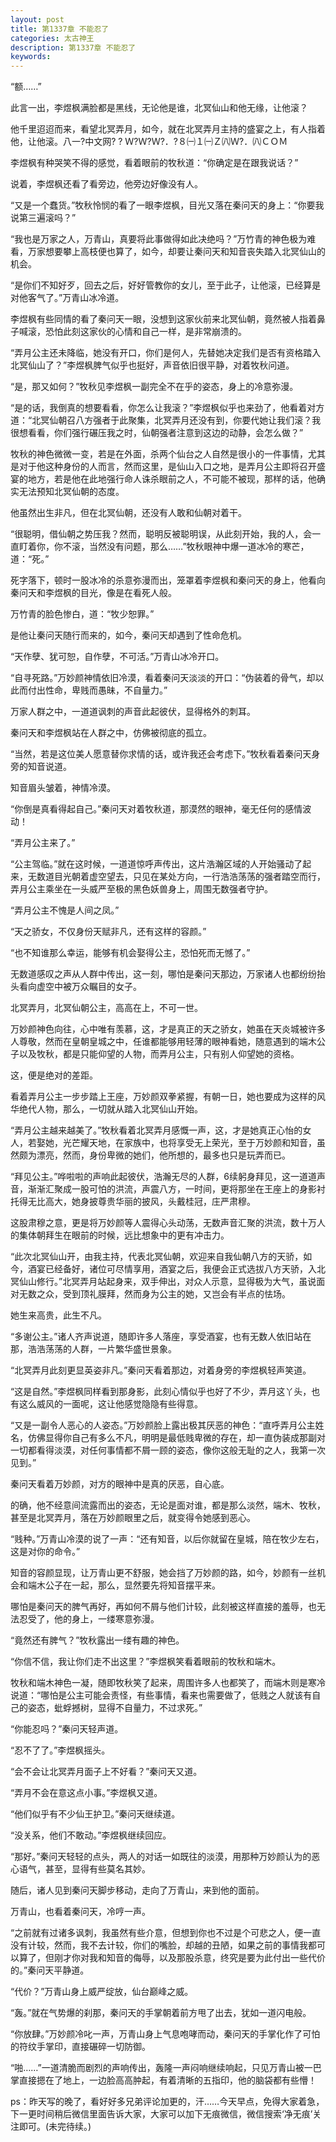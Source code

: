 ```yaml
---
layout: post
title: 第1337章 不能忍了
categories: 太古神王
description: 第1337章 不能忍了
keywords:
---
```


“额……”

此言一出，李煜枫满脸都是黑线，无论他是谁，北冥仙山和他无缘，让他滚？

他千里迢迢而来，看望北冥弄月，如今，就在北冥弄月主持的盛宴之上，有人指着他，让他滚。八一?中文网? ? Ｗ?Ｗ?Ｗ?．?８㈠１㈠Ｚ㈧Ｗ?．㈧ＣＯＭ

李煜枫有种哭笑不得的感觉，看着眼前的牧秋道：“你确定是在跟我说话？”

说着，李煜枫还看了看旁边，他旁边好像没有人。

“又是一个蠢货。”牧秋怜悯的看了一眼李煜枫，目光又落在秦问天的身上：“你要我说第三遍滚吗？”

“我也是万家之人，万青山，真要将此事做得如此决绝吗？”万竹青的神色极为难看，万家想要攀上高枝便也算了，如今，却要让秦问天和知音丧失踏入北冥仙山的机会。

“是你们不知好歹，回去之后，好好管教你的女儿，至于此子，让他滚，已经算是对他客气了。”万青山冰冷道。

李煜枫有些同情的看了秦问天一眼，没想到这家伙前来北冥仙朝，竟然被人指着鼻子喊滚，恐怕此刻这家伙的心情和自己一样，是非常崩溃的。

“弄月公主还未降临，她没有开口，你们是何人，先替她决定我们是否有资格踏入北冥仙山了？”李煜枫脾气似乎也挺好，声音依旧很平静，对着牧秋问道。

“是，那又如何？”牧秋见李煜枫一副完全不在乎的姿态，身上的冷意弥漫。

“是的话，我倒真的想要看看，你怎么让我滚？”李煜枫似乎也来劲了，他看着对方道：“北冥仙朝召八方强者于此聚集，北冥弄月还没有到，你要代她让我们滚？我很想看看，你们强行碾压我之时，仙朝强者注意到这边的动静，会怎么做？”

牧秋的神色微微一变，若是在外面，杀两个仙台之人自然是很小的一件事情，尤其是对于他这种身份的人而言，然而这里，是仙山入口之地，是弄月公主即将召开盛宴的地方，若是他在此地强行命人诛杀眼前之人，不可能不被现，那样的话，他确实无法预知北冥仙朝的态度。

他虽然出生非凡，但在北冥仙朝，还没有人敢和仙朝对着干。

“很聪明，借仙朝之势压我？然而，聪明反被聪明误，从此刻开始，我的人，会一直盯着你，你不滚，当然没有问题，那么……”牧秋眼神中爆一道冰冷的寒芒，道：“死。”

死字落下，顿时一股冰冷的杀意弥漫而出，笼罩着李煜枫和秦问天的身上，他看向秦问天和李煜枫的目光，像是在看死人般。

万竹青的脸色惨白，道：“牧少恕罪。”

是他让秦问天随行而来的，如今，秦问天却遇到了性命危机。

“天作孽、犹可恕，自作孽，不可活。”万青山冰冷开口。

“自寻死路。”万妙颜神情依旧冷漠，看着秦问天淡淡的开口：“伪装着的骨气，却以此而付出性命，卑贱而愚昧，不自量力。”

万家人群之中，一道道讽刺的声音此起彼伏，显得格外的刺耳。

秦问天和李煜枫站在人群之中，仿佛被彻底的孤立。

“当然，若是这位美人愿意替你求情的话，或许我还会考虑下。”牧秋看着秦问天身旁的知音说道。

知音眉头皱着，神情冷漠。

“你倒是真看得起自己。”秦问天对着牧秋道，那漠然的眼神，毫无任何的感情波动！

“弄月公主来了。”

“公主驾临。”就在这时候，一道道惊呼声传出，这片浩瀚区域的人开始骚动了起来，无数道目光朝着虚空望去，只见在某处方向，一行浩浩荡荡的强者踏空而行，弄月公主乘坐在一头威严至极的黑色妖兽身上，周围无数强者守护。

“弄月公主不愧是人间之凤。”

“天之骄女，不仅身份天赋非凡，还有这样的容颜。”

“也不知谁那么幸运，能够有机会娶得公主，恐怕死而无憾了。”

无数道感叹之声从人群中传出，这一刻，哪怕是秦问天那边，万家诸人也都纷纷抬头看向虚空中被万众瞩目的女子。

北冥弄月，北冥仙朝公主，高高在上，不可一世。

万妙颜神色向往，心中唯有羡慕，这，才是真正的天之骄女，她虽在天炎城被许多人尊敬，然而在皇朝皇城之中，任谁都能够用轻薄的眼神看她，随意遇到的端木公子以及牧秋，都是只能仰望的人物，而弄月公主，只有别人仰望她的资格。

这，便是绝对的差距。

看着弄月公主一步步踏上王座，万妙颜双拳紧握，有朝一日，她也要成为这样的风华绝代人物，那么，一切就从踏入北冥仙山开始。

“弄月公主越来越美了。”牧秋看着北冥弄月感慨一声，这，才是她真正心怡的女人，若娶她，光芒耀天地，在家族中，也将享受无上荣光，至于万妙颜和知音，虽然颇为漂亮，然而，身份卑微的她们，他所想的，最多也只是玩弄而已。

“拜见公主。”哗啦啦的声响此起彼伏，浩瀚无尽的人群，6续躬身拜见，这一道道声音，渐渐汇聚成一股可怕的洪流，声震八方，一时间，更将那坐在王座上的身影衬托得无比高大，她身披尊贵华丽的披风，头戴桂冠，庄严肃穆。

这股肃穆之意，更是将万妙颜等人震得心头动荡，无数声音汇聚的洪流，数十万人的集体朝拜生在眼前的时候，远比想象中的更有冲击力。

“此次北冥仙山开，由我主持，代表北冥仙朝，欢迎来自我仙朝八方的天骄，如今，酒宴已经备好，诸位可尽情享用，酒宴之后，我便会正式选拔八方天骄，入北冥仙山修行。”北冥弄月站起身来，双手伸出，对众人示意，显得极为大气，虽说面对无数之众，受到顶礼膜拜，然而身为公主的她，又岂会有半点的怯场。

她生来高贵，此生不凡。

“多谢公主。”诸人齐声说道，随即许多人落座，享受酒宴，也有无数人依旧站在那，浩浩荡荡的人群，一片繁华盛世景象。

“北冥弄月此刻更显英姿非凡。”秦问天看着那边，对着身旁的李煜枫轻声笑道。

“这是自然。”李煜枫同样看到那身影，此刻心情似乎也好了不少，弄月这丫头，也有这么威风的一面呢，这让他感觉隐隐有些得意。

“又是一副令人恶心的人姿态。”万妙颜脸上露出极其厌恶的神色：“直呼弄月公主姓名，仿佛显得你自己有多么不凡，明明是最低贱卑微的存在，却一直伪装成那副对一切都看得淡漠，对任何事情都不屑一顾的姿态，像你这般无耻的之人，我第一次见到。”

秦问天看着万妙颜，对方的眼神中是真的厌恶，自心底。

的确，他不经意间流露而出的姿态，无论是面对谁，都是那么淡然，端木、牧秋，甚至是北冥弄月，落在万妙颜眼里之后，就变得令她感到恶心。

“贱种。”万青山冷漠的说了一声：“还有知音，以后你就留在皇城，陪在牧少左右，这是对你的命令。”

知音的容颜显现，让万青山更不舒服，她会挡了万妙颜的路，如今，妙颜有一丝机会和端木公子在一起，那么，显然要先将知音摆平来。

哪怕是秦问天的脾气再好，再如何不屑与他们计较，此刻被这样直接的羞辱，也无法忍受了，他的身上，一缕寒意弥漫。

“竟然还有脾气？”牧秋露出一缕有趣的神色。

“你信不信，我让你们走不出这里？”李煜枫笑看着眼前的牧秋和端木。

牧秋和端木神色一凝，随即牧秋笑了起来，周围许多人也都笑了，而端木则是寒冷说道：“哪怕是公主可能会责怪，有些事情，看来也需要做了，低贱之人就该有自己的姿态，蚍蜉撼树，显得不自量力，不过求死。”

“你能忍吗？”秦问天轻声道。

“忍不了了。”李煜枫摇头。

“会不会让北冥弄月面子上不好看？”秦问天又道。

“弄月不会在意这点小事。”李煜枫又道。

“他们似乎有不少仙王护卫。”秦问天继续道。

“没关系，他们不敢动。”李煜枫继续回应。

“那好。”秦问天轻轻的点头，两人的对话一如既往的淡漠，用那种万妙颜认为的恶心语气，甚至，显得有些莫名其妙。

随后，诸人见到秦问天脚步移动，走向了万青山，来到他的面前。

万青山，也看着秦问天，冷哼一声。

“之前就有过诸多讽刺，我虽然有些介意，但想到你也不过是个可悲之人，便一直没有计较，然而，我不去计较，你们的嘴脸，却越的丑陋，如果之前的事情我都可以算了，但刚才你对我和知音的侮辱，以及那股杀意，终究是要为此付出一些代价的。”秦问天平静道。

“代价？”万青山身上威严绽放，仙台巅峰之威。

“轰。”就在气势爆的刹那，秦问天的手掌朝着前方甩了出去，犹如一道闪电般。

“你放肆。”万妙颜冷叱一声，万青山身上气息咆哮而动，秦问天的手掌化作了可怕的符纹手掌印，直接碾碎一切防御。

“啪……”一道清脆而剧烈的声响传出，轰隆一声闷响继续响起，只见万青山被一巴掌直接摁在了地上，一边脸高高肿起，有着清晰的五指印，他的脑袋都有些懵！

ps：昨天写的晚了，看好好多兄弟评论加更的，汗……今天早点，免得大家着急，下一更时间稍后微信里面告诉大家，大家可以加下无痕微信，微信搜索‘净无痕’关注即可。(未完待续。)
